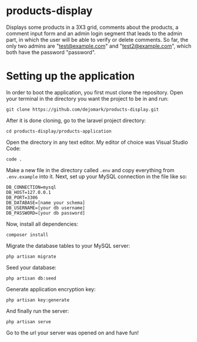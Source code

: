 # products-display
Displays some products in a 3X3 grid, comments about the products, a comment input form and an admin login segment that leads to the admin part, in which the user will be able to verify or delete comments.
So far, the only two admins are "test@example.com" and "test2@example.com", which both have the password "password".

# Setting up the application
In order to boot the application, you first must clone the repository. Open your terminal in the directory you want the project to be in and run:

```git clone https://github.com/dejomark/products-display.git```

After it is done cloning, go to the laravel project directory:

```cd products-display/products-application```

Open the directory in any text editor. My editor of choice was Visual Studio Code:

```code .```

Make a new file in the directory called `.env` and copy everything from `.env.example` into it.
Next, set up your MySQL connection in the file like so:

```
DB_CONNECTION=mysql
DB_HOST=127.0.0.1
DB_PORT=3306
DB_DATABASE=[name your schema]
DB_USERNAME=[your db username]
DB_PASSWORD=[your db password]
```

Now, install all dependencies:

```composer install```

Migrate the database tables to your MySQL server:

```php artisan migrate```

Seed your database:

```php artisan db:seed```

Generate application encryption key:

```php artisan key:generate```

And finally run the server:

```php artisan serve```

Go to the url your server was opened on and have fun!
